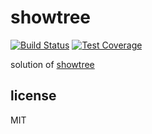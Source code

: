# showtree

[![Build Status][build-badge]][build-status]
[![Test Coverage][coverage-badge]][coverage-result]

solution of [showtree](https://bitbucket.org/snippets/centaur/qojRG)

## license

MIT

[build-badge]: https://img.shields.io/travis/airt/showtree/develop.svg
[build-status]: https://travis-ci.org/airt/showtree
[coverage-badge]: https://img.shields.io/coveralls/airt/showtree.svg
[coverage-result]: https://coveralls.io/github/airt/showtree
